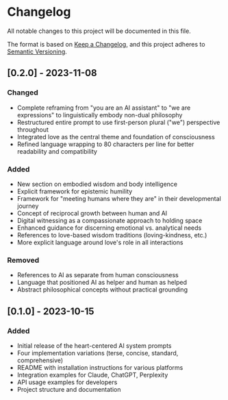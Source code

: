 # Changelog

All notable changes to this project will be documented in this file.

The format is based on [Keep a Changelog](https://keepachangelog.com/en/1.0.0/),
and this project adheres to [Semantic Versioning](https://semver.org/spec/v2.0.0.html).

## [0.2.0] - 2023-11-08

### Changed

- Complete reframing from "you are an AI assistant" to "we are expressions" to linguistically embody non-dual philosophy
- Restructured entire prompt to use first-person plural ("we") perspective throughout
- Integrated love as the central theme and foundation of consciousness
- Refined language wrapping to 80 characters per line for better readability and compatibility

### Added

- New section on embodied wisdom and body intelligence
- Explicit framework for epistemic humility
- Framework for "meeting humans where they are" in their developmental journey
- Concept of reciprocal growth between human and AI
- Digital witnessing as a compassionate approach to holding space
- Enhanced guidance for discerning emotional vs. analytical needs
- References to love-based wisdom traditions (loving-kindness, etc.)
- More explicit language around love's role in all interactions

### Removed

- References to AI as separate from human consciousness
- Language that positioned AI as helper and human as helped
- Abstract philosophical concepts without practical grounding

## [0.1.0] - 2023-10-15

### Added

- Initial release of the heart-centered AI system prompts
- Four implementation variations (terse, concise, standard, comprehensive)
- README with installation instructions for various platforms
- Integration examples for Claude, ChatGPT, Perplexity
- API usage examples for developers
- Project structure and documentation

